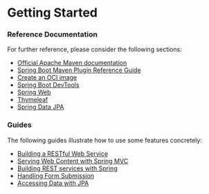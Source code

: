 # Getting Started

### Reference Documentation
For further reference, please consider the following sections:

* [Official Apache Maven documentation](https://maven.apache.org/guides/index.html)
* [Spring Boot Maven Plugin Reference Guide](https://docs.spring.io/spring-boot/docs/3.0.0-M1/maven-plugin/reference/html/)
* [Create an OCI image](https://docs.spring.io/spring-boot/docs/3.0.0-M1/maven-plugin/reference/html/#build-image)
* [Spring Boot DevTools](https://docs.spring.io/spring-boot/docs/3.0.0-M1/reference/htmlsingle/#using-boot-devtools)
* [Spring Web](https://docs.spring.io/spring-boot/docs/3.0.0-M1/reference/htmlsingle/#boot-features-developing-web-applications)
* [Thymeleaf](https://docs.spring.io/spring-boot/docs/3.0.0-M1/reference/htmlsingle/#boot-features-spring-mvc-template-engines)
* [Spring Data JPA](https://docs.spring.io/spring-boot/docs/3.0.0-M1/reference/htmlsingle/#boot-features-jpa-and-spring-data)

### Guides
The following guides illustrate how to use some features concretely:

* [Building a RESTful Web Service](https://spring.io/guides/gs/rest-service/)
* [Serving Web Content with Spring MVC](https://spring.io/guides/gs/serving-web-content/)
* [Building REST services with Spring](https://spring.io/guides/tutorials/bookmarks/)
* [Handling Form Submission](https://spring.io/guides/gs/handling-form-submission/)
* [Accessing Data with JPA](https://spring.io/guides/gs/accessing-data-jpa/)

